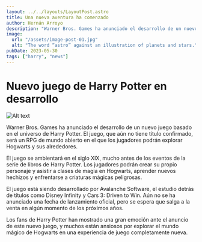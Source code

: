 ```yaml
---
layout: ../../layouts/LayoutPost.astro
title: Una nueva aventura ha comenzado
author: Hernán Arroyo
description: "Warner Bros. Games ha anunciado el desarrollo de un nuevo juego basado en el universo de Harry Potter. El juego, que aún no tiene título confirmado, será un RPG de mundo abierto en el que los jugadores podrán explorar Hogwarts y sus alrededores."
image:
  url: "/assets/image-post-01.jpg"
  alt: "The word “astro” against an illustration of planets and stars."
pubDate: 2023-05-30
tags: ["harry", "news"]
---
```


# Nuevo juego de Harry Potter en desarrollo

![Alt text](/assets/image-post-01.jpg "a title")

Warner Bros. Games ha anunciado el desarrollo de un nuevo juego basado en el universo de Harry Potter. El juego, que aún no tiene título confirmado, será un RPG de mundo abierto en el que los jugadores podrán explorar Hogwarts y sus alrededores.

El juego se ambientará en el siglo XIX, mucho antes de los eventos de la serie de libros de Harry Potter. Los jugadores podrán crear su propio personaje y asistir a clases de magia en Hogwarts, aprender nuevos hechizos y enfrentarse a criaturas mágicas peligrosas.

El juego está siendo desarrollado por Avalanche Software, el estudio detrás de títulos como Disney Infinity y Cars 3: Driven to Win. Aún no se ha anunciado una fecha de lanzamiento oficial, pero se espera que salga a la venta en algún momento de los próximos años.

Los fans de Harry Potter han mostrado una gran emoción ante el anuncio de este nuevo juego, y muchos están ansiosos por explorar el mundo mágico de Hogwarts en una experiencia de juego completamente nueva.
